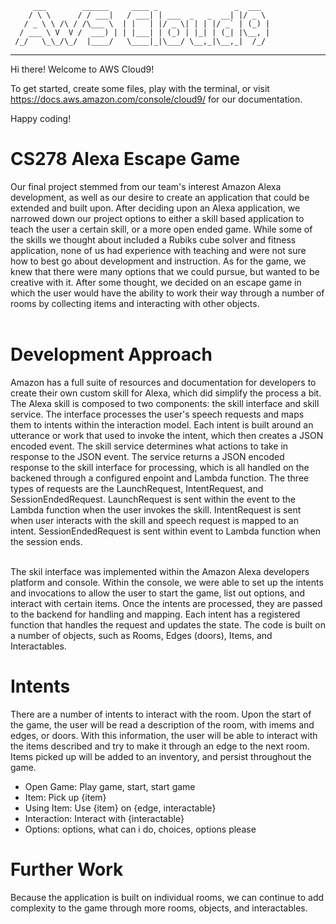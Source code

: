          ___        ______     ____ _                 _  ___  
        / \ \      / / ___|   / ___| | ___  _   _  __| |/ _ \ 
       / _ \ \ /\ / /\___ \  | |   | |/ _ \| | | |/ _` | (_) |
      / ___ \ V  V /  ___) | | |___| | (_) | |_| | (_| |\__, |
     /_/   \_\_/\_/  |____/   \____|_|\___/ \__,_|\__,_|  /_/ 
 ----------------------------------------------------------------- 


Hi there! Welcome to AWS Cloud9!

To get started, create some files, play with the terminal,
or visit https://docs.aws.amazon.com/console/cloud9/ for our documentation.

Happy coding!

# CS278 Alexa Escape Game

Our final project stemmed from our team's interest Amazon Alexa development, as well as our desire to create an application that could be extended and built upon. After deciding upon an Alexa application, we narrowed down our project options to either a skill based application to teach the user a certain skill, or a more open ended game. While some of the skills we thought about included a Rubiks cube solver and fitness application, none of us had experience with teaching and were not sure how to best go about development and instruction. As for the game, we knew that there were many options that we could pursue, but wanted to be creative with it. After some thought, we decided on an escape game in which the user would have the ability to work their way through a number of rooms by collecting items and interacting with other objects. 
<br/> <br/>

# Development Approach
Amazon has a full suite of resources and documentation for developers to create their own custom skill for Alexa, which did simplify the process a bit. The Alexa skill is composed to two components: the skill interface and skill service. The interface processes the user's speech requests and maps them to intents within the interaction model. Each intent is built around an utterance or work that used to invoke the intent, which then creates a JSON encoded event. The skill service determines what actions to take in response to the JSON event. The service returns a JSON encoded response to the skill interface for processing, which is all handled on the backened through a configured enpoint and Lambda function. The three types of requests are the LaunchRequest, IntentRequest, and SessionEndedRequest. LaunchRequest is sent within the event to the Lambda function when the user invokes the skill. IntentRequest is sent when user interacts with the skill and speech request is mapped to an intent. SessionEndedRequest is sent within event to Lambda function when the session ends.
<br/> <br/>

The skil interface was implemented within the Amazon Alexa developers platform and console. Within the console, we were able to set up the intents and invocations to allow the user to start the game, list out options, and interact with certain items. Once the intents are processed, they are passed to the backend for handling and mapping. Each intent has a registered function that handles the request and updates the state. The code is built on a number of objects, such as Rooms, Edges (doors), Items, and Interactables. 

# Intents
There are a number of intents to interact with the room. Upon the start of the game, the user will be read a description of the room, with imems and edges, or doors. With this information, the user will be able to interact with the items described and try to make it through an edge to the next room. Items picked up will be added to an inventory, and persist throughout the game. 
* Open Game: Play game, start, start game
* Item: Pick up {item}
* Using Item: Use {item} on {edge, interactable}
* Interaction: Interact with {interactable}
* Options: options, what can i do, choices, options please

# Further Work
Because the application is built on individual rooms, we can continue to add complexity to the game through more rooms, objects, and interactables. 




